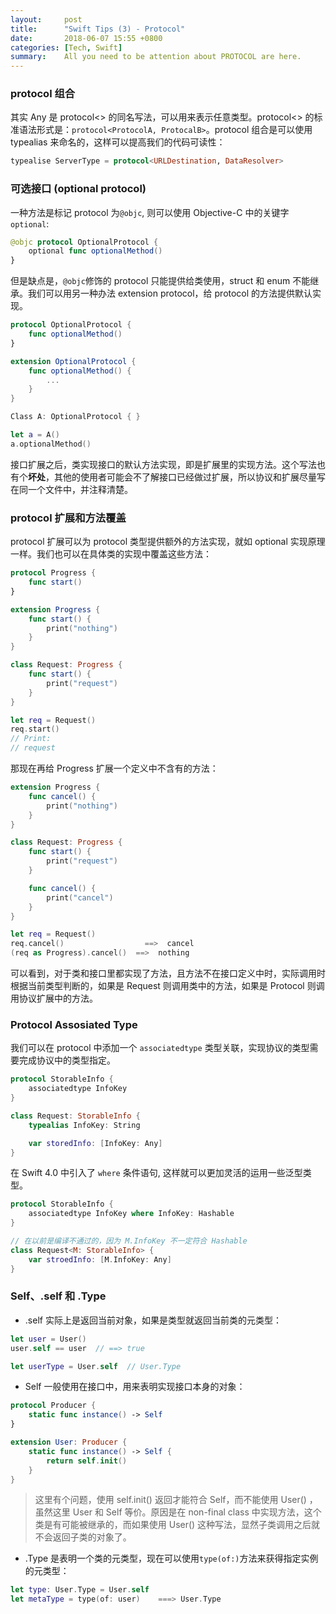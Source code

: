 ```yaml
---
layout: 	post
title:  	"Swift Tips (3) - Protocol"
date:   	2018-06-07 15:55 +0800
categories: [Tech, Swift]
summary: 	All you need to be attention about PROTOCOL are here.
---
```


### protocol 组合

其实 Any 是 protocol<> 的同名写法，可以用来表示任意类型。protocol<> 的标准语法形式是：`protocol<ProtocolA, ProtocalB>`。protocol 组合是可以使用 typealias 来命名的，这样可以提高我们的代码可读性：

```swift
typealise ServerType = protocol<URLDestination, DataResolver>
```


### 可选接口 (optional protocol)

一种方法是标记 protocol 为`@objc`, 则可以使用 Objective-C 中的关键字`optional`:

```swift
@objc protocol OptionalProtocol {
	optional func optionalMethod()
}
```

但是缺点是，`@objc`修饰的 protocol 只能提供给类使用，struct 和 enum 不能继承。我们可以用另一种办法 extension protocol，给 protocol 的方法提供默认实现。

```swift
protocol OptionalProtocol {
    func optionalMethod()
}

extension OptionalProtocol {
	func optionalMethod() {
		...
	}
}

Class A: OptionalProtocol { }

let a = A()
a.optionalMethod()
```

接口扩展之后，类实现接口的默认方法实现，即是扩展里的实现方法。这个写法也有个**坏处**，其他的使用者可能会不了解接口已经做过扩展，所以协议和扩展尽量写在同一个文件中，并注释清楚。

### protocol 扩展和方法覆盖

protocol 扩展可以为 protocol 类型提供额外的方法实现，就如 optional 实现原理一样。我们也可以在具体类的实现中覆盖这些方法：

```swift
protocol Progress {
	func start()
}

extension Progress {
	func start() {
		print("nothing")
	}
}

class Request: Progress {
	func start() {
		print("request")
	}
}

let req = Request()
req.start()   
// Print:
// request
```

那现在再给 Progress 扩展一个定义中不含有的方法：

```swift
extension Progress {
	func cancel() {
		print("nothing")
	}
}

class Request: Progress {
	func start() {
		print("request")
	}

	func cancel() {
		print("cancel")
	}
}

let req = Request()
req.cancel()                  ==>  cancel
(req as Progress).cancel()  ==>  nothing
```

可以看到，对于类和接口里都实现了方法，且方法不在接口定义中时，实际调用时根据当前类型判断的，如果是 Request 则调用类中的方法，如果是 Protocol 则调用协议扩展中的方法。

### Protocol Assosiated Type

我们可以在 protocol 中添加一个 `associatedtype` 类型关联，实现协议的类型需要完成协议中的类型指定。

```swift
protocol StorableInfo {
	associatedtype InfoKey
}

class Request: StorableInfo {
	typealias InfoKey: String

	var storedInfo: [InfoKey: Any]
}
```

在 Swift 4.0 中引入了 `where` 条件语句, 这样就可以更加灵活的运用一些泛型类型。

```swift 
protocol StorableInfo {
	associatedtype InfoKey where InfoKey: Hashable
}

// 在以前是编译不通过的，因为 M.InfoKey 不一定符合 Hashable
class Request<M: StorableInfo> {
	var stroedInfo: [M.InfoKey: Any]
}
```

### Self、.self 和 .Type

- .self 实际上是返回当前对象，如果是类型就返回当前类的元类型：

```swift
let user = User()
user.self == user  // ==> true

let userType = User.self  // User.Type
```

- Self 一般使用在接口中，用来表明实现接口本身的对象：

```swift
protocol Producer {
    static func instance() -> Self
}

extension User: Producer {
    static func instance() -> Self {
        return self.init()
    }
}
```

 > 这里有个问题，使用 self.init() 返回才能符合 Self，而不能使用 User() ，虽然这里 User 和 Self 等价。原因是在 non-final class 中实现方法，这个类是有可能被继承的，而如果使用 User() 这种写法，显然子类调用之后就不会返回子类的对象了。

- .Type 是表明一个类的元类型，现在可以使用`type(of:)`方法来获得指定实例的元类型：

```swift 
let type: User.Type = User.self
let metaType = type(of: user)    ===> User.Type
```
